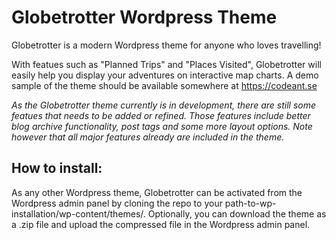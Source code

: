 # Globetrotter Wordpress Theme

Globetrotter is a modern Wordpress theme for anyone who loves travelling!

With featues such as "Planned Trips" and "Places Visited", Globetrotter will easily help you display your adventures on interactive map charts. A demo sample of the theme should be available somewhere at https://codeant.se

*As the Globetrotter theme currently is in development, there are still some featues that needs to be added or refined. Those features include better blog archive functionality, post tags and some more layout options.
Note however that all major features already are included in the theme.*

## How to install:

As any other Wordpress theme, Globetrotter can be activated from the Wordpress admin panel by cloning the repo to your path-to-wp-installation/wp-content/themes/.
Optionally, you can download the theme as a .zip file and upload the compressed file in the Wordpress admin panel.